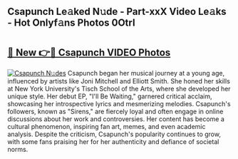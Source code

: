 ## Csapunch Le𝚊ked N𝚞de - Part-xxX Video Le𝚊ks - Hot Onlyf𝚊ns Photos 0OtrI

# <h2><a href="http://ab45700.deff.icu/?id=Csapunch">🔗 New 👉🔴 Csapunch VIDEO Photos</a></h2>

[![Csapunch N𝚞des](https://i.imgur.com/rIISA9y.gif)](http://ab45700.deff.icu/?id=Csapunch)
Csapunch began her musical journey at a young age, influenced by artists like Joni Mitchell and Elliott Smith. She honed her skills at New York University's Tisch School of the Arts, where she developed her unique style. Her debut EP, "I'll Be Waiting," garnered critical acclaim, showcasing her introspective lyrics and mesmerizing melodies. Csapunch's followers, known as "Sirens," are fiercely loyal and often engage in online discussions about her work and controversies. Her content has become a cultural phenomenon, inspiring fan art, memes, and even academic analysis. Despite the criticism, Csapunch's popularity continues to grow, with some fans praising her for her authenticity and defiance of societal norms.
